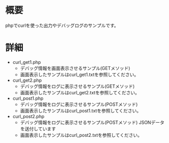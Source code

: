 # 概要
phpでcurlを使った出力やデバッグログのサンプルです。

# 詳細
- curl_get1.php
  - デバッグ情報を画面表示させるサンプル(GETメソッド)
  - 画面表示したサンプルはcurl_get1.txtを参照してください。
- curl_get2.php
  - デバッグ情報をログに表示させるサンプル(GETメソッド)
  - 画面表示したサンプルはcurl_get2.txtを参照してください。
- curl_post1.php
  - デバッグ情報をログに表示させるサンプル(POSTメソッド)
  - 画面表示したサンプルはcurl_post1.txtを参照してください。
- curl_post2.php
  - デバッグ情報をログに表示させるサンプル(POSTメソッド) JSONデータを送付しています
  - 画面表示したサンプルはcurl_post2.txtを参照してください。
